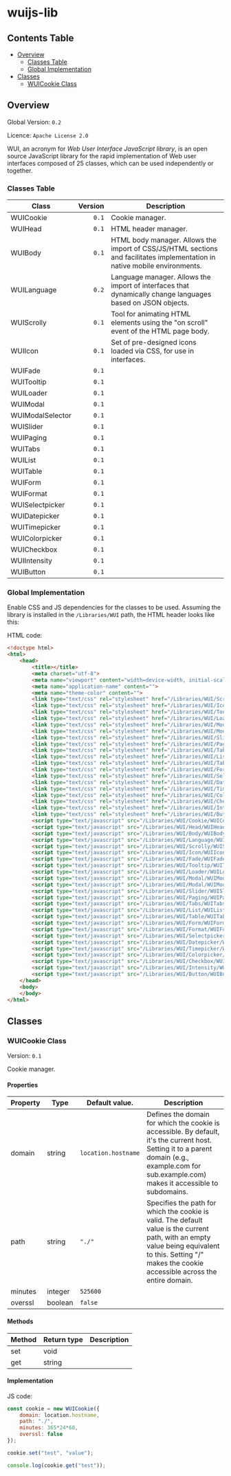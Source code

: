 # wuijs-lib

## Contents Table

*   [Overview](#overview)
	*   [Classes Table](#classes-table)
	*   [Global Implementation](#global-implementation)
*   [Classes](#classes)
    *   [WUICookie Class](#class-wuiCookie)

<a name="overview"></a>

## Overview

Global Version: `0.2`

Licence: `Apache License 2.0`

WUI, an acronym for *Web User Interface JavaScript library*, is an open source
JavaScript library for the rapid implementation of Web user interfaces composed
of 25 classes, which can be used independently or together.

<a name="classes-table"></a>

### Classes Table

| Class            | Version | Description |
| ---------------- | -------:| ----------- |
| WUICookie        | `0.1`   | Cookie manager. |
| WUIHead          | `0.1`   | HTML header manager. |
| WUIBody          | `0.1`   | HTML body manager. Allows the import of CSS/JS/HTML sections and facilitates implementation in native mobile environments. |
| WUILanguage      | `0.2`   | Language manager. Allows the import of interfaces that dynamically change languages based on JSON objects. |
| WUIScrolly       | `0.1`   | Tool for animating HTML elements using the "on scroll" event of the HTML page body.
| WUIIcon          | `0.1`   | Set of pre-designed icons loaded via CSS, for use in interfaces.
| WUIFade          | `0.1`   | 
| WUITooltip       | `0.1`   | 
| WUILoader        | `0.1`   | 
| WUIModal         | `0.1`   | 
| WUIModalSelector | `0.1`   | 
| WUISlider        | `0.1`   | 
| WUIPaging        | `0.1`   | 
| WUITabs          | `0.1`   | 
| WUIList          | `0.1`   | 
| WUITable         | `0.1`   | 
| WUIForm          | `0.1`   | 
| WUIFormat        | `0.1`   | 
| WUISelectpicker  | `0.1`   | 
| WUIDatepicker    | `0.1`   | 
| WUITimepicker    | `0.1`   | 
| WUIColorpicker   | `0.1`   | 
| WUICheckbox      | `0.1`   | 
| WUIIntensity     | `0.1`   | 
| WUIButton        | `0.1`   | 

<a name="global-implementation"></a>

### Global Implementation

Enable CSS and JS dependencies for the classes to be used. Assuming the library
is installed in the `/Libraries/WUI` path, the HTML header looks like this:

HTML code:

```html
<!doctype html>
<html>
	<head>
		<title></title>
		<meta charset="utf-8">
		<meta name="viewport" content="width=device-width, initial-scale=1, maximum-scale=1, viewport-fit=cover">
		<meta name="application-name" content="">
		<meta name="theme-color" content="">
		<link type="text/css" rel="stylesheet" href="/Libraries/WUI/Scrolly/WUIScrolly-0.1.css">
		<link type="text/css" rel="stylesheet" href="/Libraries/WUI/Icon/WUIIcon-0.1.css">
		<link type="text/css" rel="stylesheet" href="/Libraries/WUI/Tooltip/WUITooltip-0.1.css">
		<link type="text/css" rel="stylesheet" href="/Libraries/WUI/Loader/WUILoader-0.1.css">
		<link type="text/css" rel="stylesheet" href="/Libraries/WUI/Modal/WUIModal-0.1.css">
		<link type="text/css" rel="stylesheet" href="/Libraries/WUI/Modal/WUIModalSelect-0.1.css">
		<link type="text/css" rel="stylesheet" href="/Libraries/WUI/Slider/WUISlider-0.1.css">
		<link type="text/css" rel="stylesheet" href="/Libraries/WUI/Paging/WUIPaging-0.1.css">
		<link type="text/css" rel="stylesheet" href="/Libraries/WUI/Tabs/WUITabs-0.1.css">
		<link type="text/css" rel="stylesheet" href="/Libraries/WUI/List/WUIList-0.1.css">
		<link type="text/css" rel="stylesheet" href="/Libraries/WUI/Table/WUITable-0.1.css">
		<link type="text/css" rel="stylesheet" href="/Libraries/WUI/Form/WUIForm-0.1.css">
		<link type="text/css" rel="stylesheet" href="/Libraries/WUI/Selectpicker/WUISelectpicker-0.1.css">
		<link type="text/css" rel="stylesheet" href="/Libraries/WUI/Datepicker/WUIDatepicker-0.1.css">
		<link type="text/css" rel="stylesheet" href="/Libraries/WUI/Timepicker/WUITimepicker-0.1.css">
		<link type="text/css" rel="stylesheet" href="/Libraries/WUI/Colorpicker/WUIColorpicker-0.1.css">
		<link type="text/css" rel="stylesheet" href="/Libraries/WUI/Checkbox/WUICheckbox-0.1.css">
		<link type="text/css" rel="stylesheet" href="/Libraries/WUI/Intensity/WUIIntensity-0.1.css">
		<link type="text/css" rel="stylesheet" href="/Libraries/WUI/Button/WUIButton-0.1.css">
		<script type="text/javascript" src="/Libraries/WUI/Cookie/WUICookie-0.1.js"></script>
		<script type="text/javascript" src="/Libraries/WUI/Head/WUIHead-0.1.js"></script>
		<script type="text/javascript" src="/Libraries/WUI/Body/WUIBody-0.1.js"></script>
		<script type="text/javascript" src="/Libraries/WUI/Language/WUILanguage-0.1.js"></script>
		<script type="text/javascript" src="/Libraries/WUI/Scrolly/WUIScrolly-0.1.js"></script>
		<script type="text/javascript" src="/Libraries/WUI/Icon/WUIIcon-0.1.js"></script>
		<script type="text/javascript" src="/Libraries/WUI/Fade/WUIFade-0.1.js"></script>
		<script type="text/javascript" src="/Libraries/WUI/Tooltip/WUITooltip-0.1.js"></script>
		<script type="text/javascript" src="/Libraries/WUI/Loader/WUILoader-0.1.js"></script>
		<script type="text/javascript" src="/Libraries/WUI/Modal/WUIModal-0.1.js"></script>
		<script type="text/javascript" src="/Libraries/WUI/Modal/WUIModalSelect-0.1.js"></script>
		<script type="text/javascript" src="/Libraries/WUI/Slider/WUISlider-0.1.js"></script>
		<script type="text/javascript" src="/Libraries/WUI/Paging/WUIPaging-0.1.js"></script>
		<script type="text/javascript" src="/Libraries/WUI/Tabs/WUITabs-0.1.js"></script>
		<script type="text/javascript" src="/Libraries/WUI/List/WUIList-0.1.js"></script>
		<script type="text/javascript" src="/Libraries/WUI/Table/WUITable-0.1.js"></script>
		<script type="text/javascript" src="/Libraries/WUI/Form/WUIForm-0.1.js"></script>
		<script type="text/javascript" src="/Libraries/WUI/Format/WUIFormat-0.1.js"></script>
		<script type="text/javascript" src="/Libraries/WUI/Selectpicker/WUISelectpicker-0.1.js"></script>
		<script type="text/javascript" src="/Libraries/WUI/Datepicker/WUIDatepicker-0.1.js"></script>
		<script type="text/javascript" src="/Libraries/WUI/Timepicker/WUITimepicker-0.1.js"></script>
		<script type="text/javascript" src="/Libraries/WUI/Colorpicker/WUIColorpicker-0.1.js"></script>
		<script type="text/javascript" src="/Libraries/WUI/Checkbox/WUICheckbox-0.1.js"></script>
		<script type="text/javascript" src="/Libraries/WUI/Intensity/WUIIntensity-0.1.js"></script>
		<script type="text/javascript" src="/Libraries/WUI/Button/WUIButton-0.1.js"></script>
	</head>
	<body>
	</body>
</html>
```

<a name="classes"></a>

## Classes

<a name="class-wuiCookie"></a>

### WUICookie Class

Version: `0.1`

Cookie manager.

#### Properties

| Property | Type    | Default value.      | Description |
| -------- | ------- | ------------------- | ----------- |
| domain   | string  | `location.hostname` | Defines the domain for which the cookie is accessible. By default, it's the current host. Setting it to a parent domain (e.g., example.com for sub.example.com) makes it accessible to subdomains. |
| path     | string  | `"./"`              | Specifies the path for which the cookie is valid. The default value is the current path, with an empty value being equivalent to this. Setting "/" makes the cookie accessible across the entire domain. |
| minutes  | integer | `525600`            | 
| overssl  | boolean | `false`             | 

#### Methods

| Method    | Return type | Description |
| --------- | ----------- | ----------- |
| set       | void        | 
| get       | string      | 

#### Implementation

JS code:

```js
const cookie = new WUICookie({
	domain: location.hostname,
	path: "./",
	minutes: 365*24*60,
	overssl: false
});

cookie.set("test", "value");

console.log(cookie.get("test"));
```